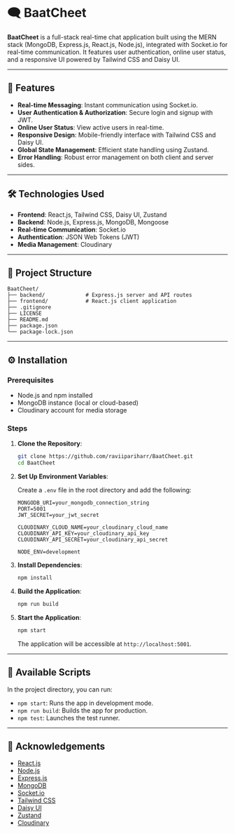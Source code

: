 # 🗨️ BaatCheet

**BaatCheet** is a full-stack real-time chat application built using the MERN stack (MongoDB, Express.js, React.js, Node.js), integrated with Socket.io for real-time communication. It features user authentication, online user status, and a responsive UI powered by Tailwind CSS and Daisy UI.

---

## 🚀 Features

- **Real-time Messaging**: Instant communication using Socket.io.
- **User Authentication & Authorization**: Secure login and signup with JWT.
- **Online User Status**: View active users in real-time.
- **Responsive Design**: Mobile-friendly interface with Tailwind CSS and Daisy UI.
- **Global State Management**: Efficient state handling using Zustand.
- **Error Handling**: Robust error management on both client and server sides.

---

## 🛠️ Technologies Used

- **Frontend**: React.js, Tailwind CSS, Daisy UI, Zustand
- **Backend**: Node.js, Express.js, MongoDB, Mongoose
- **Real-time Communication**: Socket.io
- **Authentication**: JSON Web Tokens (JWT)
- **Media Management**: Cloudinary

---

## 📁 Project Structure

```
BaatCheet/
├── backend/             # Express.js server and API routes
├── frontend/            # React.js client application
├── .gitignore
├── LICENSE
├── README.md
├── package.json
└── package-lock.json
```

---

## ⚙️ Installation

### Prerequisites

- Node.js and npm installed
- MongoDB instance (local or cloud-based)
- Cloudinary account for media storage

### Steps

1. **Clone the Repository**:

   ```bash
   git clone https://github.com/raviipariharr/BaatCheet.git
   cd BaatCheet
   ```

2. **Set Up Environment Variables**:

   Create a `.env` file in the root directory and add the following:

   ```env
   MONGODB_URI=your_mongodb_connection_string
   PORT=5001
   JWT_SECRET=your_jwt_secret

   CLOUDINARY_CLOUD_NAME=your_cloudinary_cloud_name
   CLOUDINARY_API_KEY=your_cloudinary_api_key
   CLOUDINARY_API_SECRET=your_cloudinary_api_secret

   NODE_ENV=development
   ```

3. **Install Dependencies**:

   ```bash
   npm install
   ```

4. **Build the Application**:

   ```bash
   npm run build
   ```

5. **Start the Application**:

   ```bash
   npm start
   ```

   The application will be accessible at `http://localhost:5001`.

---

## 🧪 Available Scripts

In the project directory, you can run:

- `npm start`: Runs the app in development mode.
- `npm run build`: Builds the app for production.
- `npm test`: Launches the test runner.

---

## 🙌 Acknowledgements

- [React.js](https://reactjs.org/)
- [Node.js](https://nodejs.org/)
- [Express.js](https://expressjs.com/)
- [MongoDB](https://www.mongodb.com/)
- [Socket.io](https://socket.io/)
- [Tailwind CSS](https://tailwindcss.com/)
- [Daisy UI](https://daisyui.com/)
- [Zustand](https://zustand-demo.pmnd.rs/)
- [Cloudinary](https://cloudinary.com/)


